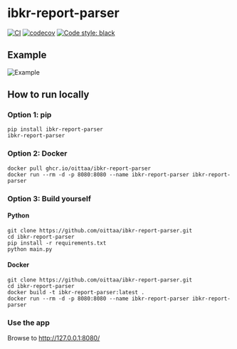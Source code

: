 # ibkr-report-parser

[![CI](https://github.com/oittaa/ibkr-report-parser/actions/workflows/main.yml/badge.svg)](https://github.com/oittaa/ibkr-report-parser/actions/workflows/main.yml)
[![codecov](https://codecov.io/gh/oittaa/ibkr-report-parser/branch/main/graph/badge.svg?token=BV211C3GE5)](https://codecov.io/gh/oittaa/ibkr-report-parser)
[![Code style: black](https://img.shields.io/badge/code%20style-black-000000.svg)](https://github.com/psf/black)

## Example

![Example](https://user-images.githubusercontent.com/8972248/141529794-55226165-f844-405f-a251-a91b07701efa.png)

## How to run locally

### Option 1: pip
```
pip install ibkr-report-parser
ibkr-report-parser
```

### Option 2: Docker
````
docker pull ghcr.io/oittaa/ibkr-report-parser
docker run --rm -d -p 8080:8080 --name ibkr-report-parser ibkr-report-parser
````

### Option 3: Build yourself

#### Python
```
git clone https://github.com/oittaa/ibkr-report-parser.git
cd ibkr-report-parser
pip install -r requirements.txt
python main.py
```

#### Docker
```
git clone https://github.com/oittaa/ibkr-report-parser.git
cd ibkr-report-parser
docker build -t ibkr-report-parser:latest .
docker run --rm -d -p 8080:8080 --name ibkr-report-parser ibkr-report-parser
```

### Use the app

Browse to http://127.0.0.1:8080/
